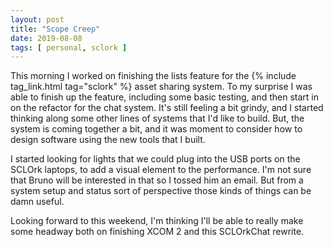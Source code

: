 ```yaml
---
layout: post
title: "Scope Creep"
date: 2019-08-08
tags: [ personal, sclork ]
---
```


This morning I worked on finishing the lists feature for the {% include tag_link.html tag="sclork" %} asset sharing
system. To my surprise I was able to finish up the feature, including some basic testing, and then start in on the
refactor for the chat system. It's still feeling a bit grindy, and I started thinking along some other lines of systems
that I'd like to build. But, the system is coming together a bit, and it was moment to consider how to design software
using the new tools that I built.

I started looking for lights that we could plug into the USB ports on the SCLOrk laptops, to add a visual element to the
performance. I'm not sure that Bruno will be interested in that so I tossed him an email. But from a system setup and
status sort of perspective those kinds of things can be damn useful.

Looking forward to this weekend, I'm thinking I'll be able to really make some headway both on finishing XCOM 2 and this
SCLOrkChat rewrite.

